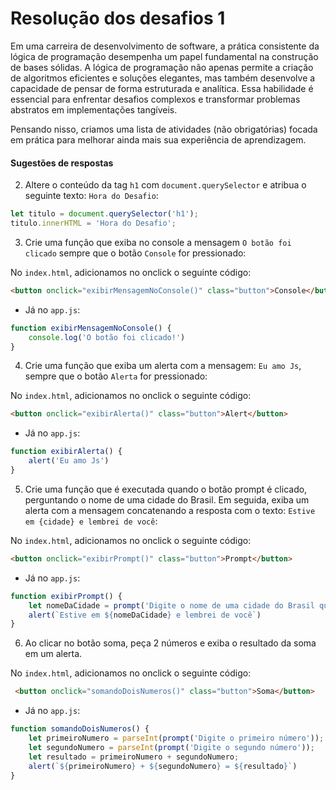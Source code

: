 # Resolução dos desafios 1

Em uma carreira de desenvolvimento de software, a prática consistente da lógica de programação desempenha um papel fundamental na construção de bases sólidas. A lógica de programação não apenas permite a criação de algoritmos eficientes e soluções elegantes, mas também desenvolve a capacidade de pensar de forma estruturada e analítica. Essa habilidade é essencial para enfrentar desafios complexos e transformar problemas abstratos em implementações tangíveis. 

Pensando nisso, criamos uma lista de atividades (não obrigatórias) focada em prática para melhorar ainda mais sua experiência de aprendizagem.
[]()

#### Sugestões de respostas

2) Altere o conteúdo da tag `h1` com `document.querySelector` e atribua o seguinte texto: `Hora do Desafio`:

```js
let titulo = document.querySelector('h1');
titulo.innerHTML = 'Hora do Desafio';
```

3) Crie uma função que exiba no console a mensagem `O botão foi clicado` sempre que o botão `Console` for pressionado:

No `index.html`, adicionamos no onclick o seguinte código:

```html 
<button onclick="exibirMensagemNoConsole()" class="button">Console</button>
```

- Já no `app.js`:

```js
function exibirMensagemNoConsole() {
    console.log('O botão foi clicado!')
}
```

4) Crie uma função que exiba um alerta com a mensagem: `Eu amo Js`, sempre que o botão `Alerta` for pressionado:
   
No `index.html`, adicionamos no onclick o seguinte código:

```html 
<button onclick="exibirAlerta()" class="button">Alert</button>
```

- Já no `app.js`:

```js 
function exibirAlerta() {
    alert('Eu amo Js')
}
```

5) Crie uma função que é executada quando o botão prompt é clicado, perguntando o nome de uma cidade do Brasil. Em seguida, exiba um alerta com a mensagem concatenando a resposta com o texto: `Estive em {cidade} e lembrei de você`:

No `index.html`, adicionamos no onclick o seguinte código:

```html 
<button onclick="exibirPrompt()" class="button">Prompt</button>
```

- Já no `app.js`:

```js
function exibirPrompt() {
    let nomeDaCidade = prompt('Digite o nome de uma cidade do Brasil que você gosta muito:')
    alert(`Estive em ${nomeDaCidade} e lembrei de você`)
}
```

6) Ao clicar no botão soma, peça 2 números e exiba o resultado da soma em um alerta.

No `index.html`, adicionamos no onclick o seguinte código:

```html 
 <button onclick="somandoDoisNumeros()" class="button">Soma</button>
```

- Já no `app.js`:

```js 
function somandoDoisNumeros() {
    let primeiroNumero = parseInt(prompt('Digite o primeiro número'));
    let segundoNumero = parseInt(prompt('Digite o segundo número'));
    let resultado = primeiroNumero + segundoNumero;
    alert(`${primeiroNumero} + ${segundoNumero} = ${resultado}`)
}
```

